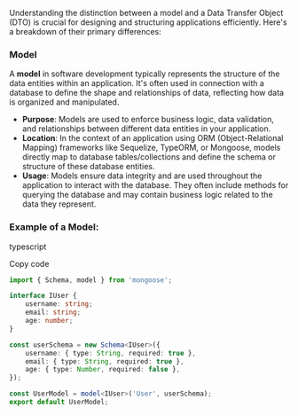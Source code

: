 Understanding the distinction between a model and a Data Transfer Object (DTO) is crucial for designing and structuring applications efficiently. Here's a breakdown of their primary differences:

### Model

A **model** in software development typically represents the structure of the data entities within an application. It's often used in connection with a database to define the shape and relationships of data, reflecting how data is organized and manipulated.

*   **Purpose**: Models are used to enforce business logic, data validation, and relationships between different data entities in your application.
*   **Location**: In the context of an application using ORM (Object-Relational Mapping) frameworks like Sequelize, TypeORM, or Mongoose, models directly map to database tables/collections and define the schema or structure of these database entities.
*   **Usage**: Models ensure data integrity and are used throughout the application to interact with the database. They often include methods for querying the database and may contain business logic related to the data they represent.

### Example of a Model:

typescript

Copy code

```ts
import { Schema, model } from 'mongoose';

interface IUser {
    username: string;
    email: string;
    age: number;
}

const userSchema = new Schema<IUser>({
    username: { type: String, required: true },
    email: { type: String, required: true },
    age: { type: Number, required: false },
});

const UserModel = model<IUser>('User', userSchema);
export default UserModel;

```

